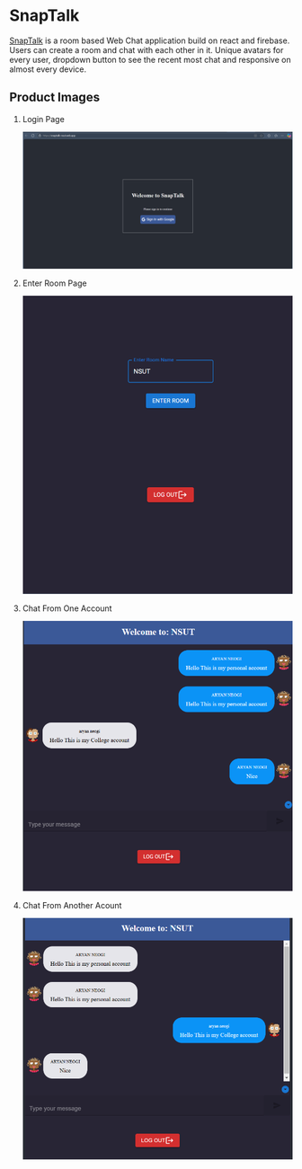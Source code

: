 # SnapTalk

[SnapTalk](https://snaptalk-nsut.web.app/) is a room based Web Chat application build on react and firebase. Users can create a room and chat with each other in it. Unique avatars for every user, dropdown button to see the recent most chat and responsive on almost every device.

## Product Images

1. Login Page

   ![Login Page](<Images/Login Page.png>)

2. Enter Room Page

   ![Room Page](<Images/Enter room.png>)

3. Chat From One Account

   ![One Account](<Images/Chat from one account.png>)

4. Chat From Another Acount

   ![Another Account](<Images/CHat from another account.png>)
